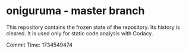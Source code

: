 # oniguruma - master branch

This repository contains the frozen state of the repository.
Its history is cleared. It is used only for static code
analysis with Codacy.

Commit Time: 1734549474